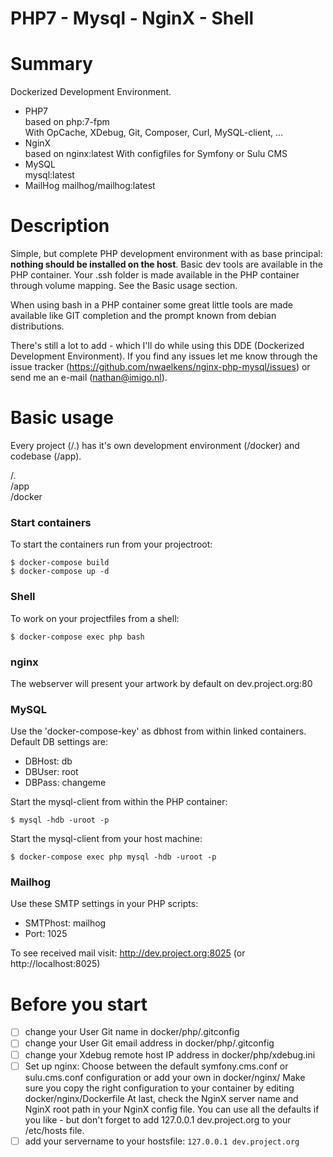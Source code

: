 PHP7 - Mysql - NginX - Shell
=================

# Summary
Dockerized Development Environment. 

- PHP7\
  based on php:7-fpm\
  With OpCache, XDebug, Git, Composer, Curl, MySQL-client, ...
- NginX\
  based on nginx:latest
  With configfiles for Symfony or Sulu CMS
- MySQL\
  mysql:latest
- MailHog
  mailhog/mailhog:latest
  

# Description
Simple, but complete PHP development environment with as base principal: __nothing should be installed on the host__.
Basic dev tools are available in the PHP container. Your .ssh folder is made available in 
the PHP container through volume mapping. 
See the Basic usage section. 

When using bash in a PHP container some great little tools are made available like GIT completion and the prompt known from debian distributions.

There's still a lot to add - which I'll do while using this DDE (Dockerized Development Environment). 
If you find any issues let me know through the issue tracker (https://github.com/nwaelkens/nginx-php-mysql/issues) or send me an e-mail (nathan@imigo.nl). 

# Basic usage

Every project (/.) has it's own development environment (/docker) and codebase (/app).   

/.\
/app\
/docker

### Start containers
To start the containers run from your projectroot: 

```
$ docker-compose build
$ docker-compose up -d
```

### Shell
To work on your projectfiles from a shell: 
```
$ docker-compose exec php bash
```

### nginx
The webserver will present your artwork by default on dev.project.org:80

### MySQL
Use the 'docker-compose-key' as dbhost from within linked containers. Default DB settings are: 
- DBHost: db
- DBUser: root
- DBPass: changeme

Start the mysql-client from within the PHP container:
```
$ mysql -hdb -uroot -p
```
Start the mysql-client from your host machine:
```
$ docker-compose exec php mysql -hdb -uroot -p
```

### Mailhog
Use these SMTP settings in your PHP scripts: 
- SMTPhost: mailhog
- Port: 1025

To see received mail visit: http://dev.project.org:8025 (or http://localhost:8025)


# Before you start

- [ ] change your User Git name in docker/php/.gitconfig
- [ ] change your User Git email address in docker/php/.gitconfig
- [ ] change your Xdebug remote host IP address in docker/php/xdebug.ini
- [ ] Set up nginx: Choose between the default symfony.cms.conf or sulu.cms.conf configuration or add your own in docker/nginx/
 Make sure you copy the right configuration to your container by editing docker/nginx/Dockerfile
 At last, check the NginX server name and NginX root path in your NginX config file. You can use all the defaults if you like - but don't forget to add 127.0.0.1 dev.project.org to your /etc/hosts file.
- [ ] add your servername to your hostsfile: `127.0.0.1 dev.project.org` 
